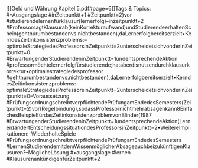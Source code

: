 
![[Geld und Währung Kapitel 5.pdf#page=6]]Tags & Topics:
   #•Ausgangslage
   #inZeitpunktt+1
   #Zeitpunktt=2)vor
   #studierendelernenfürklausur(lernerfolg)–inzeitpunktt+2
   #ProfessorsagtKlausurab(keinKorrekturaufwand)undStudierendeerhaltenSchein(gehtnurumbestandenvs.nichtbestanden),daLernerfolgbereitserzielt•KerndesZeitinkonsistenzproblems:–optimaleStrategiedesProfessorsinZeitpunktt=2unterscheidetsichvonderinZeitpunktt=0
   #ErwartungenderStudierendeninZeitpunktt=1undentsprechendeAktion
   #professormöchtelernerfolgfürstudierende;hataberdisnutzendurchklausurkorrektur•optimalestrategiedesprofessor
   #gehtnurumbestandenvs.nichtbestanden),daLernerfolgbereitserzielt•KerndesZeitinkonsistenzproblems:–optimaleStrategiedesProfessorsinZeitpunktt=2unterscheidetsichvonderinZeitpunktt=0–Voraussetzung
   #PrüfungsordnungschreibtverpflichtendePrüfungamEndedesSemesters(Zeitpunktt=2)vor(Regelbindung),sodassProfessornichtmehrabsagenkann8EinfachesBeispielfürdasZeitinkonsistenzproblemvonBlinder(1987
   #ErwartungenderStudierendeninZeitpunktt=1undentsprechendeAktion(Lernen)ändertEntscheidungssituationdesProfessorsinZeitpunktt=2•WeitereImplikationen:–WiederholteSpiele
   #PrüfungsordnungschreibtverpflichtendePrüfungamEndedesSemesters
   #LernenStudierendemitdemWissenmöglicherAbsageauchbeizukünftigenKlausuren?–MöglicheLösung
   #•ausgangslage
   #lernen
   #KlausurenankündigenfürZeitpunktt+2